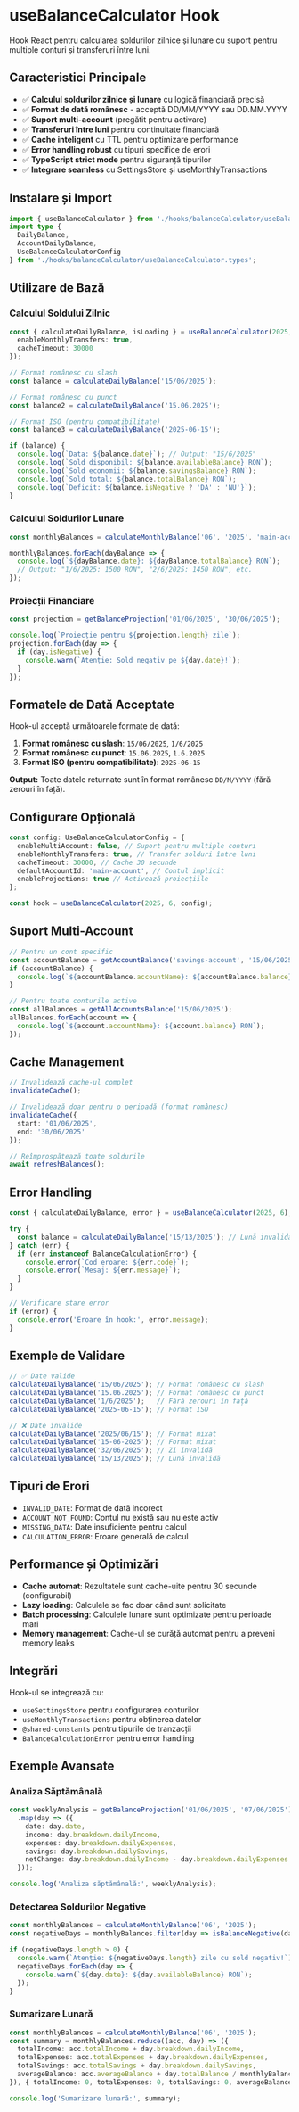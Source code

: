 # useBalanceCalculator Hook

Hook React pentru calcularea soldurilor zilnice și lunare cu suport pentru multiple conturi și transferuri între luni.

## Caracteristici Principale

- ✅ **Calculul soldurilor zilnice și lunare** cu logică financiară precisă
- ✅ **Format de dată românesc** - acceptă DD/MM/YYYY sau DD.MM.YYYY
- ✅ **Suport multi-account** (pregătit pentru activare)
- ✅ **Transferuri între luni** pentru continuitate financiară
- ✅ **Cache inteligent** cu TTL pentru optimizare performance
- ✅ **Error handling robust** cu tipuri specifice de erori
- ✅ **TypeScript strict mode** pentru siguranță tipurilor
- ✅ **Integrare seamless** cu SettingsStore și useMonthlyTransactions

## Instalare și Import

```typescript
import { useBalanceCalculator } from './hooks/balanceCalculator/useBalanceCalculator';
import type { 
  DailyBalance, 
  AccountDailyBalance, 
  UseBalanceCalculatorConfig 
} from './hooks/balanceCalculator/useBalanceCalculator.types';
```

## Utilizare de Bază

### Calculul Soldului Zilnic

```typescript
const { calculateDailyBalance, isLoading } = useBalanceCalculator(2025, 6, {
  enableMonthlyTransfers: true,
  cacheTimeout: 30000
});

// Format românesc cu slash
const balance = calculateDailyBalance('15/06/2025');

// Format românesc cu punct
const balance2 = calculateDailyBalance('15.06.2025');

// Format ISO (pentru compatibilitate)
const balance3 = calculateDailyBalance('2025-06-15');

if (balance) {
  console.log(`Data: ${balance.date}`); // Output: "15/6/2025"
  console.log(`Sold disponibil: ${balance.availableBalance} RON`);
  console.log(`Sold economii: ${balance.savingsBalance} RON`);
  console.log(`Sold total: ${balance.totalBalance} RON`);
  console.log(`Deficit: ${balance.isNegative ? 'DA' : 'NU'}`);
}
```

### Calculul Soldurilor Lunare

```typescript
const monthlyBalances = calculateMonthlyBalance('06', '2025', 'main-account');

monthlyBalances.forEach(dayBalance => {
  console.log(`${dayBalance.date}: ${dayBalance.totalBalance} RON`);
  // Output: "1/6/2025: 1500 RON", "2/6/2025: 1450 RON", etc.
});
```

### Proiecții Financiare

```typescript
const projection = getBalanceProjection('01/06/2025', '30/06/2025');

console.log(`Proiecție pentru ${projection.length} zile`);
projection.forEach(day => {
  if (day.isNegative) {
    console.warn(`Atenție: Sold negativ pe ${day.date}!`);
  }
});
```

## Formatele de Dată Acceptate

Hook-ul acceptă următoarele formate de dată:

1. **Format românesc cu slash**: `15/06/2025`, `1/6/2025`
2. **Format românesc cu punct**: `15.06.2025`, `1.6.2025`  
3. **Format ISO (pentru compatibilitate)**: `2025-06-15`

**Output:** Toate datele returnate sunt în format românesc `DD/M/YYYY` (fără zerouri în față).

## Configurare Opțională

```typescript
const config: UseBalanceCalculatorConfig = {
  enableMultiAccount: false, // Suport pentru multiple conturi
  enableMonthlyTransfers: true, // Transfer solduri între luni
  cacheTimeout: 30000, // Cache 30 secunde
  defaultAccountId: 'main-account', // Contul implicit
  enableProjections: true // Activează proiecțiile
};

const hook = useBalanceCalculator(2025, 6, config);
```

## Suport Multi-Account

```typescript
// Pentru un cont specific
const accountBalance = getAccountBalance('savings-account', '15/06/2025');
if (accountBalance) {
  console.log(`${accountBalance.accountName}: ${accountBalance.balance} RON`);
}

// Pentru toate conturile active
const allBalances = getAllAccountsBalance('15/06/2025');
allBalances.forEach(account => {
  console.log(`${account.accountName}: ${account.balance} RON`);
});
```

## Cache Management

```typescript
// Invalidează cache-ul complet
invalidateCache();

// Invalidează doar pentru o perioadă (format românesc)
invalidateCache({ 
  start: '01/06/2025', 
  end: '30/06/2025' 
});

// Reîmprospătează toate soldurile
await refreshBalances();
```

## Error Handling

```typescript
const { calculateDailyBalance, error } = useBalanceCalculator(2025, 6);

try {
  const balance = calculateDailyBalance('15/13/2025'); // Lună invalidă
} catch (err) {
  if (err instanceof BalanceCalculationError) {
    console.error(`Cod eroare: ${err.code}`);
    console.error(`Mesaj: ${err.message}`);
  }
}

// Verificare stare error
if (error) {
  console.error('Eroare în hook:', error.message);
}
```

## Exemple de Validare

```typescript
// ✅ Date valide
calculateDailyBalance('15/06/2025'); // Format românesc cu slash
calculateDailyBalance('15.06.2025'); // Format românesc cu punct
calculateDailyBalance('1/6/2025');   // Fără zerouri în față
calculateDailyBalance('2025-06-15'); // Format ISO

// ❌ Date invalide
calculateDailyBalance('2025/06/15'); // Format mixat
calculateDailyBalance('15-06-2025'); // Format mixat
calculateDailyBalance('32/06/2025'); // Zi invalidă
calculateDailyBalance('15/13/2025'); // Lună invalidă
```

## Tipuri de Erori

- `INVALID_DATE`: Format de dată incorect
- `ACCOUNT_NOT_FOUND`: Contul nu există sau nu este activ
- `MISSING_DATA`: Date insuficiente pentru calcul
- `CALCULATION_ERROR`: Eroare generală de calcul

## Performance și Optimizări

- **Cache automat**: Rezultatele sunt cache-uite pentru 30 secunde (configurabil)
- **Lazy loading**: Calculele se fac doar când sunt solicitate
- **Batch processing**: Calculele lunare sunt optimizate pentru perioade mari
- **Memory management**: Cache-ul se curăță automat pentru a preveni memory leaks

## Integrări

Hook-ul se integrează cu:
- `useSettingsStore` pentru configurarea conturilor
- `useMonthlyTransactions` pentru obținerea datelor
- `@shared-constants` pentru tipurile de tranzacții
- `BalanceCalculationError` pentru error handling

## Exemple Avansate

### Analiza Săptămânală

```typescript
const weeklyAnalysis = getBalanceProjection('01/06/2025', '07/06/2025')
  .map(day => ({
    date: day.date,
    income: day.breakdown.dailyIncome,
    expenses: day.breakdown.dailyExpenses,
    savings: day.breakdown.dailySavings,
    netChange: day.breakdown.dailyIncome - day.breakdown.dailyExpenses
  }));

console.log('Analiza săptămânală:', weeklyAnalysis);
```

### Detectarea Soldurilor Negative

```typescript
const monthlyBalances = calculateMonthlyBalance('06', '2025');
const negativeDays = monthlyBalances.filter(day => isBalanceNegative(day));

if (negativeDays.length > 0) {
  console.warn(`Atenție: ${negativeDays.length} zile cu sold negativ!`);
  negativeDays.forEach(day => {
    console.warn(`${day.date}: ${day.availableBalance} RON`);
  });
}
```

### Sumarizare Lunară

```typescript
const monthlyBalances = calculateMonthlyBalance('06', '2025');
const summary = monthlyBalances.reduce((acc, day) => ({
  totalIncome: acc.totalIncome + day.breakdown.dailyIncome,
  totalExpenses: acc.totalExpenses + day.breakdown.dailyExpenses,
  totalSavings: acc.totalSavings + day.breakdown.dailySavings,
  averageBalance: acc.averageBalance + day.totalBalance / monthlyBalances.length
}), { totalIncome: 0, totalExpenses: 0, totalSavings: 0, averageBalance: 0 });

console.log('Sumarizare lunară:', summary);
``` 